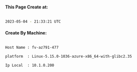 
   
#### This Page Create at:

```bash

2023-05-04 - 21:33:21 UTC

```

#### Create By Machine:

```bash

Host Name : fv-az791-477

platform  : Linux-5.15.0-1036-azure-x86_64-with-glibc2.35

Ip Local  : 10.1.0.200

```

